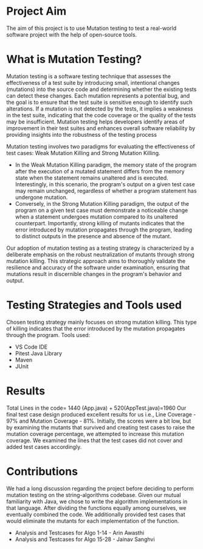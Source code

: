 # Project Aim
The aim of this project is to use Mutation testing to test a real-world software project
with the help of open-source tools.

# What is Mutation Testing?
Mutation testing is a software testing technique that assesses the effectiveness of a test suite by introducing small, intentional changes (mutations) into the source code and determining whether the existing tests can detect these changes. Each mutation represents a potential bug, and the goal is to ensure that the test suite is sensitive enough to identify such alterations. If a mutation is not detected by the tests, it implies a weakness in the test suite, indicating that the code coverage or the quality of the tests may be insufficient. Mutation testing helps developers identify areas of improvement in their test suites and enhances overall software reliability by providing insights into the robustness of the testing process

Mutation testing involves two paradigms for evaluating the effectiveness of test cases: Weak Mutation Killing and Strong Mutation Killing.
* In the Weak Mutation Killing paradigm, the memory state of the program after the execution of a mutated statement differs from the memory state when the statement remains unaltered and is executed. Interestingly, in this scenario, the program's output on a given test case may remain unchanged, regardless of whether a program statement has undergone mutation.
* Conversely, in the Strong Mutation Killing paradigm, the output of the program on a given test case must demonstrate a noticeable change when a statement undergoes mutation compared to its unaltered counterpart. Importantly, strong killing of mutants indicates that the error introduced by mutation propagates through the program, leading to distinct outputs in the presence and absence of the mutant.

Our adoption of mutation testing as a testing strategy is characterized by a deliberate emphasis on the robust neutralization of mutants through strong mutation killing.
This strategic approach aims to thoroughly validate the resilience and accuracy of the software under examination, ensuring that mutations result in discernible changes in the program's behavior and output.

# Testing Strategies and Tools used
Chosen testing strategy mainly focuses on strong mutation killing. This type of killing indicates that the error introduced by the mutation propagates through the program.
Tools used:
* VS Code IDE
* Pitest Java Library
* Maven
* JUnit

# Results
Total Lines in the code= 1440 (App.java) + 520(AppTest.java)=1960
Our final test case design produced excellent results for us i.e., Line Coverage - 97% and Mutation Coverage - 81%.
Initially, the scores were a bit low, but by examining the mutants that survived and creating test cases to raise the mutation coverage percentage, we attempted to increase this mutation coverage. We examined the lines that the test cases did not cover and added test cases accordingly.

# Contributions
We had a long discussion regarding the project before deciding to perform mutation testing on the string-algorithms codebase. Given our mutual familiarity with Java, we chose to write the algorithm implementations in that language. After dividing the functions equally among ourselves, we eventually combined the code. We additionally provided test cases that would eliminate the mutants for each implementation of the function.
* Analysis and Testcases for Algo 1-14 - Arin Awasthi
* Analysis and Testcases for Algo 15-28 - Jainav Sanghvi


